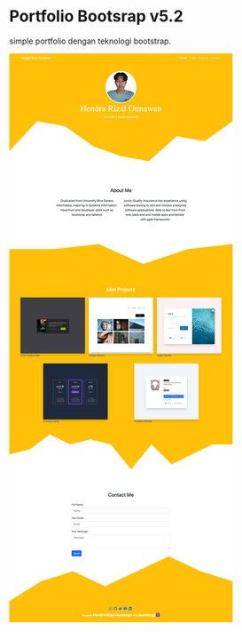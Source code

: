 # Portfolio Bootsrap v5.2

simple portfolio dengan teknologi bootstrap.

![Alt text](img/sample.png)
